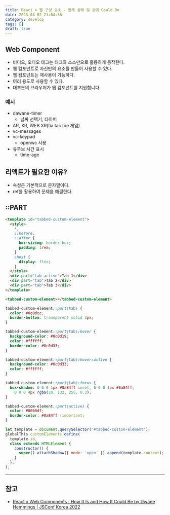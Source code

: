 ```yaml
---
title: React x 웹 구성 요소 - 현재 상태 및 상태 Could Be
date: 2023-04-02 21:04:36
category: develop
tags: []
draft: true
---
```


## Web Component

- 비디오, 오디오 태그는 태그와 소스만으로 훌륭하게 동작한다.
- 웹 컴포넌트로 자신만의 요소를 만들어 사용할 수 있다.
- 웹 컴포넌트는 재사용이 가능하다.
- 여러 용도로 사용할 수 있다.
- 대부분의 브라우저가 웹 컴포넌트를 지원합니다.

### 예시

- dawane-timer
  - 날짜 선택기, 타이머
- AR, XR, WEB XR(tia tac toe 게임)
- vc-messages
- vc-keypad
  - openwc 사용
- 유투브 시간 표시
  - time-age

## 리액트가 필요한 이유?

- 속성은 기본적으로 문자열이다.
- ref를 활용하여 문제를 해결한다.

## ::PART

```html
<template id="tabbed-custom-element">
  <style>
    *,
    ::before,
    ::after {
      box-sizing: border-box;
      padding: 1rem;
    }
    :host {
      display: flex;
    }
  </style>
  <div part="tab active">Tab 1</div>
  <div part="tab">Tab 2</div>
  <div part="tab">Tab 3</div>
</template>

<tabbed-custom-element></tabbed-custom-element>
```

```css
tabbed-custom-element::part(tab) {
  color: #0c0dcc;
  border-bottom: transparent solid 2px;
}

tabbed-custom-element::part(tab):hover {
  background-color: #0c0d19;
  color: #ffffff;
  border-color: #0c0d33;
}

tabbed-custom-element::part(tab):hover:active {
  background-color: #0c0d33;
  color: #ffffff;
}

tabbed-custom-element::part(tab):focus {
  box-shadow: 0 0 0 1px #0a84ff inset, 0 0 0 1px #0a84ff,
    0 0 0 4px rgba(10, 132, 255, 0.3);
}

tabbed-custom-element::part(active) {
  color: #0060df;
  border-color: #0a84ff !important;
}
```

```js
let template = document.querySelector('#tabbed-custom-element');
globalThis.customElements.define(
  template.id,
  class extends HTMLElement {
    constructor() {
      super().attachShadow({ mode: 'open' }).append(template.content);
    }
  },
);
```

---

## 참고

- [React x Web Components : How It Is and How It Could Be by Dwane Hemmings | JSConf Korea 2022](https://www.youtube.com/watch?v=JFotV9Fb6cI)
